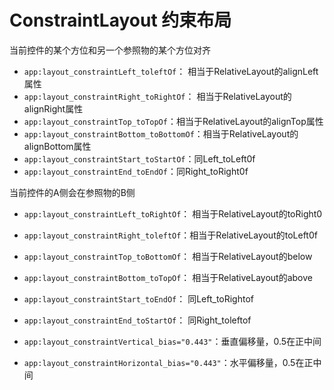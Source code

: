 # ConstraintLayout 约束布局

当前控件的某个方位和另一个参照物的某个方位对齐

- `app:layout_constraintLeft_toleftOf`： 相当于RelativeLayout的alignLeft属性
- `app:layout_constraintRight_toRightOf`： 相当于RelativeLayout的alignRight属性
- `app:layout_constraintTop_toTopOf`：相当于RelativeLayout的alignTop属性
- `app:layout_constraintBottom_toBottomOf`：相当于RelativeLayout的alignBottom属性
- `app:layout_constraintStart_toStartOf`：同Left_toLeft0f
- `app:layout_constraintEnd_toEndOf`：同Right_toRight0f

当前控件的A侧会在参照物的B侧
- `app:layout_constraintLeft_toRightOf`： 相当于RelativeLayout的toRight0
- `app:layout_constraintRight_toleftOf`：相当于RelativeLayout的toLeft0f
- `app:layout_constraintTop_toBottomOf`： 相当于RelativeLayout的below
- `app:layout_constraintBottom_toTopOf`： 相当于RelativeLayout的above
- `app:layout_constraintStart_toEndOf`： 同Left_toRightof
- `app:layout_constraintEnd_toStartOf`： 同Right_toleftof

- `app:layout_constraintVertical_bias="0.443"`：垂直偏移量，0.5在正中间
- `app:layout_constraintHorizontal_bias="0.443"`：水平偏移量，0.5在正中间
